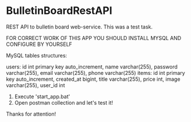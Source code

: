 # BulletinBoardRestAPI
REST API to bulletin board web-service. This was a test task.

FOR CORRECT WORK OF THIS APP YOU SHOULD INSTALL MYSQL AND CONFIGURE BY YOURSELF

MySQL tables structures:

users: id int primary key auto_increment, name varchar(255), password varchar(255), email varchar(255), phone varchar(255)
items: id int primary key auto_increment, created_at bigint, title varchar(255), price int, image varchar(255), user_id int

1. Execute 'start_app.bat'
2. Open postman collection and let's test it!

Thanks for attention!
